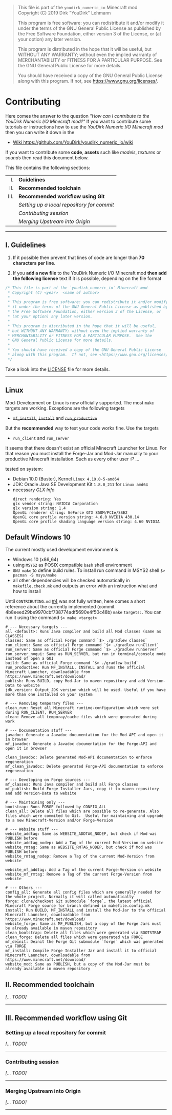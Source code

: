> This file is part of the `youdirk_numeric_io` Minecraft mod  
> Copyright (C) 2019  Dirk "YouDirk" Lehmann
>
> This program is free software: you can redistribute it and/or modify
> it under the terms of the GNU General Public License as published by
> the Free Software Foundation, either version 3 of the License, or
> (at your option) any later version.
>
> This program is distributed in the hope that it will be useful,
> but WITHOUT ANY WARRANTY; without even the implied warranty of
> MERCHANTABILITY or FITNESS FOR A PARTICULAR PURPOSE.  See the
> GNU General Public License for more details.
>
> You should have received a copy of the GNU General Public License
> along with this program.  If not, see <https://www.gnu.org/licenses/>.


Contributing
============

Here comes the answer to the question _"How can I contribute to the
YouDirk Numeric I/O Minecraft mod?"_ If you want to contribute some
tutorials or instructions how to use the *YouDirk Numeric I/O
Minecraft mod* then you can write it down in the

* [Wiki https://github.com/YouDirk/youdirk_numeric_io/wiki
  ](https://github.com/YouDirk/youdirk_numeric_io/wiki)

If you want to contribute some **code**, **assets** such like
*models*, *textures* or *sounds* then read this document below.

This file contains the following sections:

|         |                                            |
|-------: | -------------------------------------------|
|      I. | **Guidelines**                             |
|     II. | **Recommended toolchain**                  |
|    III. | **Recommended workflow using Git**         |
|         | _Setting up a local repository for commit_ |
|         | _Contributing session_                     |
|         | _Merging Upstream into Origin_             |

**********************************************************************

I. Guidelines
-------------

1. If it possible then prevent that lines of code are longer than **70
   characters per line**.

2. If you **add a new file** to the YouDirk Numeric I/O Minecraft mod
   **then add the following license** text if it is possible,
   depending on the file format  
```java
/* This file is part of the `youdirk_numeric_io` Minecraft mod
 * Copyright (C) <year>  <name of author>
 *
 * This program is free software: you can redistribute it and/or modify
 * it under the terms of the GNU General Public License as published by
 * the Free Software Foundation, either version 3 of the License, or
 * (at your option) any later version.
 *
 * This program is distributed in the hope that it will be useful,
 * but WITHOUT ANY WARRANTY; without even the implied warranty of
 * MERCHANTABILITY or FITNESS FOR A PARTICULAR PURPOSE.  See the
 * GNU General Public License for more details.
 *
 * You should have received a copy of the GNU General Public License
 * along with this program.  If not, see <https://www.gnu.org/licenses/>.
 */
```
   Take a look into the [LICENSE](LICENSE) file for more details.

**********************************************************************

## Linux
Mod-Development on Linux is now officially supported. The most `make`
targets are working. Exceptions are the following targets
* ~~`mf_install`~~, ~~`install`~~ and ~~`run_productive`~~

But the **recommended** way to test your code works fine. Use the
targets
* `run_client` and `run_server`

It seems that there doesn't exist an official Minecraft Launcher for
Linux.  For that reason you must install the Forge-Jar and Mod-Jar
manually to your productive Minecraft installation.  Such as every
other user :P ...

tested on system:
* Debian 10.0 (Buster), Kernel `Linux 4.19.0-5-amd64`
* JDK: Oracle Java SE Development Kit `1.8.0_211` for `Linux amd64`
* necessary *GLX Info*
    ```make
    direct rendering: Yes
    glx vendor string: NVIDIA Corporation
    glx version string: 1.4
    OpenGL renderer string: GeForce GTX 850M/PCIe/SSE2
    OpenGL core profile version string: 4.6.0 NVIDIA 430.14
    OpenGL core profile shading language version string: 4.60 NVIDIA
    ```

## Default Windows 10
The current mostly used development environment is
* Windows 10 (x86_64)
* using `MSYS2` as POSIX compatible `bash` shell environment
* `GNU make` to define build rules. To install run command in MSYS2
  shell `$> pacman -S msys/make`
* all other dependencies will be checked automatically in
  `makefile.check.mk` and outputs an error with an instruction what
  and how to install

Until `CONTRIBUTING.md`
[#4](https://github.com/YouDirk/youdirk_numeric_io/issues/4) was not
fully written, here comes a short reference about the currently
implemented (commit 4b8eeed29be9970cbf738774adf5690e4f50c48b) `make`
`targets:`. You can run it using the command `$> make <target>`

```make
# --- Necessary targets ---
all <default>: Runs Java compiler and build all Mod classes (same as CLASSES)
classes: Same as official Forge command `$> ./gradlew classes`
run_client: Same as official Forge command `$> ./gradlew runClient`
run_server: Same as official Forge command `$> ./gradlew runServer`
run_server_nogui: Same as RUN_SERVER, but run in terminal/console mode instead of open a GUI
build: Same as official Forge command `$> ./gradlew build`
run_productive: Run MF_INSTALL, INSTALL and runs the official Minecraft Launcher, downloadable from https://www.minecraft.net/download/
publish: Runs BUILD, copy Mod-Jar to maven repository and add Version-Data to website
jdk_version: Output JDK version which will be used. Useful if you have more than one installed on your system

# --- Removing temporary files ---
clean_run: Reset all Minecraft runtime-configuration which were set during RUN_CLIENT, RUN_SERVER
clean: Remove all temporay/cache files which were generated during work

# --- Documentation stuff ---
javadoc: Generate a Javadoc documentation for the Mod-API and open it in browser
mf_javadoc: Generate a Javadoc documentation for the Forge-API and open it in browser

clean_javadoc: Delete generated Mod-API documentation to enforce regeneration
mf_clean_javadoc: Delete generated Forge-API documentation to enforce regeneration

# --- Developing on Forge sources ---
mf_classes: Runs Java compiler and build all Forge classes
mf_publish: Build Forge Installer Jars, copy it to maven repository and add Version-Data to website

# --- Maintaining only ---
bootstrap: Runs FORGE followed by CONFIG_ALL
clean_all: Delete all files which are possible to re-generate. Also files which were commited to Git.  Useful for maintaining and upgrade to a new Minecraft-Version and/or Forge-Version

# --- Website stuff ---
website_addtag: Same as WEBSITE_ADDTAG_NODEP, but check if Mod was PUBLISH before
website_addtag_nodep: Add a Tag of the current Mod-Version on website
website_rmtag: Same as WEBSITE_RMTAG_NODEP, but check if Mod was PUBLISH before
website_rmtag_nodep: Remove a Tag of the current Mod-Version from website

website_mf_addtag: Add a Tag of the current Forge-Version on website
website_mf_rmtag: Remove a Tag of the current Forge-Version from website

# --- Others ---
config_all: Generate all config files which are generally needed for the whole project. Normally it will called automatically
forge: clone/checkout Git submodule `forge`, the latest official Minecraft Forge source for branch defined in makefile.config.mk
install: Run BUILD, MF_INSTALL and install the Mod-Jar to the official Minecraft Launcher, downloadable from https://www.minecraft.net/download/
website_forge: Same as MF_PUBLISH, but a copy of the Forge Jars must be already available in maven repository
clean_bootstrap: Delete all files which were generated via BOOTSTRAP
clean_forge: Delete all files which were generated via FORGE
mf_deinit: Deinit the Forge Git submodule `forge` which was generated via FORGE
mf_install: Compile Forge Installer Jar and install it to official Minecraft Launcher, downloadable from https://www.minecraft.net/download/
website_mod: Same as PUBLISH, but a copy of the Mod-Jar must be already available in maven repository
```

II. Recommended toolchain
-------------------------

*[... TODO]*

**********************************************************************

III. Recommended workflow using Git
-----------------------------------

### Setting up a local repository for commit

*[... TODO]*

----------------------------------------------------------------------

### Contributing session

*[... TODO]*

----------------------------------------------------------------------

### Merging Upstream into Origin

*[... TODO]*

**********************************************************************
